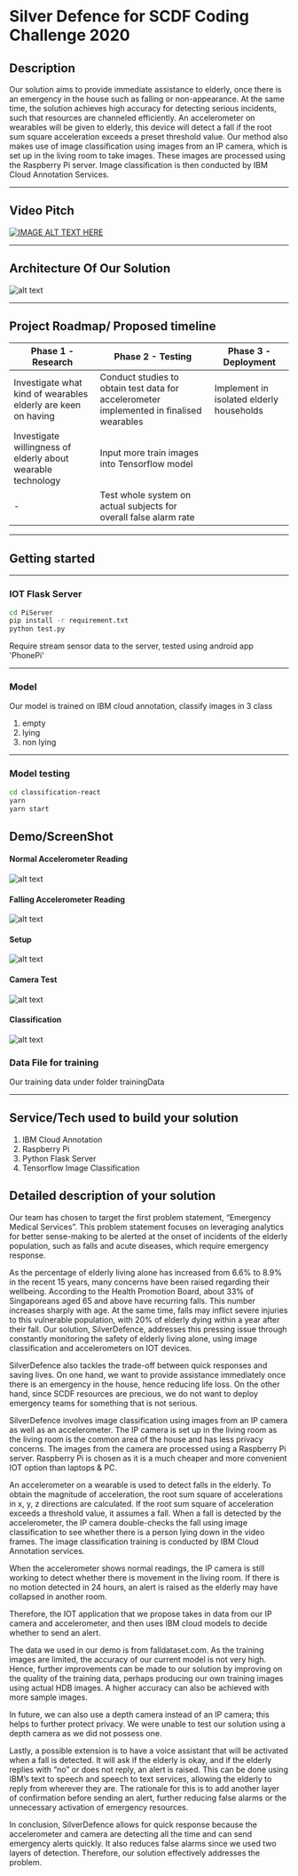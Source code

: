 # Silver Defence for SCDF Coding Challenge 2020
## Description

Our solution aims to provide immediate assistance to elderly, once there is an emergency in the house such as falling or non-appearance. At the same time, the solution achieves high accuracy for detecting serious incidents, such that resources are channeled efficiently. An accelerometer on wearables will be given to elderly, this device will detect a fall if the root sum square acceleration exceeds a preset threshold value. Our method also makes use of image classification using images from an IP camera, which is set up in the living room to take images. These images are processed using the Raspberry Pi server. Image classification is then conducted by IBM Cloud Annotation Services.


---

## Video Pitch 


[![IMAGE ALT TEXT HERE](http://img.youtube.com/vi/s02yc2wPgXE/0.jpg)](http://www.youtube.com/watch?v=s02yc2wPgXE)

---

## Architecture Of Our Solution

![alt text](./arche.png "Architecture Diagram")

---

## Project Roadmap/ Proposed timeline

Phase 1 - Research | Phase 2 - Testing | Phase 3 - Deployment
--- | --- | ---
Investigate what kind of wearables elderly are keen on having | Conduct studies to obtain test data for accelerometer implemented in finalised wearables | Implement in isolated elderly households
Investigate willingness of elderly about wearable technology | Input more train images into Tensorflow model | 
-|Test whole system on actual subjects for overall false alarm rate|

---

## Getting started

---
### IOT Flask Server

```sh
cd PiServer
pip install -r requirement.txt
python test.py
```

Require stream sensor data to the server, tested using android app 'PhonePi'

---
### Model

Our model is trained on IBM cloud annotation, classify images in 3 class
1. empty
2. lying
3. non lying
---
### Model testing

```sh
cd classification-react
yarn
yarn start
```

## Demo/ScreenShot

#### Normal Accelerometer Reading
![alt text](./ss1.jpg "Normal Accelerometer Reading")


#### Falling Accelerometer Reading
![alt text](./ss2.jpg "Falling Accelerometer Reading")


#### Setup
![alt text](./setup.jpg "Setup")


#### Camera Test
![alt text](./camera_test.jpg "Camera Test")


#### Classification
![alt text](./classification.jpg "Classification")


### Data File for training
Our training data under folder trainingData

---

## Service/Tech used to build your solution

1. IBM Cloud Annotation
2. Raspberry Pi 
3. Python Flask Server
4. Tensorflow Image Classification


## Detailed description of your solution

Our team has chosen to target the first problem statement, “Emergency Medical Services”. This problem statement focuses on leveraging analytics for better sense-making to be alerted at the onset of incidents of the elderly population, such as falls and acute diseases, which require emergency response.

As the percentage of elderly living alone has increased from 6.6% to 8.9% in the recent 15 years, many concerns have been raised regarding their wellbeing. According to the Health Promotion Board, about 33% of Singaporeans aged 65 and above have recurring falls. This number increases sharply with age. At the same time, falls may inflict severe injuries to this vulnerable population, with 20% of elderly dying within a year after their fall. Our solution, SilverDefence, addresses this pressing issue through constantly monitoring the safety of elderly living alone, using image classification and accelerometers on IOT devices. 

SilverDefence also tackles the trade-off between quick responses and saving lives. On one hand, we want to provide assistance immediately once there is an emergency in the house, hence reducing life loss. On the other hand, since SCDF resources are precious, we do not want to deploy emergency teams for something that is not serious. 

SilverDefence involves image classification using images from an IP camera as well as an accelerometer. The IP camera is set up in the living room as the living room is the common area of the house and has less privacy concerns. The images from the camera are processed using a Raspberry Pi server. Raspberry Pi is chosen as it is a much cheaper and more convenient IOT option than laptops & PC.

An accelerometer on a wearable is used to detect falls in the elderly. To obtain the magnitude of acceleration, the root sum square of accelerations in x, y, z directions are calculated. If the root sum square of acceleration exceeds a threshold value, it assumes a fall. When a fall is detected by the accelerometer, the IP camera double-checks the fall using image classification to see whether there is a person lying down in the video frames. The image classification training is conducted by IBM Cloud Annotation services. 

When the accelerometer shows normal readings, the IP camera is still working to detect whether there is movement in the living room. If there is no motion detected in 24 hours, an alert is raised as the elderly may have collapsed in another room. 

Therefore, the IOT application that we propose takes in data from our IP camera and accelerometer, and then uses IBM cloud models to decide whether to send an alert.

The data we used in our demo is from falldataset.com. As the training images are limited, the accuracy of our current model is not very high. Hence, further improvements can be made to our solution by improving on the quality of the training data, perhaps producing our own training images using actual HDB images. A higher accuracy can also be achieved with more sample images. 

In future, we can also use a depth camera instead of an IP camera; this helps to further protect privacy. We were unable to test our solution using a depth camera as we did not possess one.

Lastly, a possible extension is to have a voice assistant that will be activated when a fall is detected. It will ask if the elderly is okay, and if the elderly replies with “no” or does not reply, an alert is raised. This can be done using IBM’s text to speech and speech to text services, allowing the elderly to reply from wherever they are. The rationale for this is to add another layer of confirmation before sending an alert, further reducing false alarms or the unnecessary activation of emergency resources.

In conclusion, SilverDefence allows for quick response because the accelerometer and camera are detecting all the time and can send emergency alerts quickly. It also reduces false alarms since we used two layers of detection. Therefore, our solution effectively addresses the problem.



